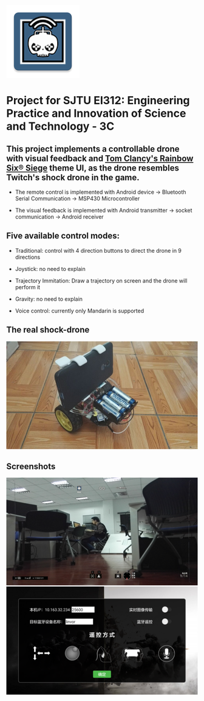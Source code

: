 ![Header](https://github.com/cxy1997/Engineering-Practice-and-Innovation-of-Science-and-Technology-3C/blob/master/shockdrone/app/src/main/res/mipmap-xxxhdpi/twitch.png)
# Project for SJTU EI312: Engineering Practice and Innovation of Science and Technology - 3C
## This project implements a controllable drone with visual feedback and [Tom Clancy's Rainbow Six® Siege](https://rainbow6.ubisoft.com/siege/en-GB/home/index.aspx) theme UI, as the drone resembles Twitch's shock drone in the game.

- The remote control is implemented with Android device -> Bluetooth Serial Communication -> MSP430 Microcontroller

- The visual feedback is implemented with Android transmitter -> socket communication -> Android receiver

## Five available control modes:

- Traditional: control with 4 direction buttons to direct the drone in 9 directions

- Joystick: no need to explain

- Trajectory Immitation: Draw a trajectory on screen and the drone will perform it

- Gravity: no need to explain

- Voice control: currently only Mandarin is supported

## The real shock-drone

![Screenshot_shockdrone](https://github.com/cxy1997/Engineering-Practice-and-Innovation-of-Science-and-Technology-3C/blob/master/screenshots/real_drone.jpg)

## Screenshots

![Screenshot_shockdrone](https://github.com/cxy1997/Engineering-Practice-and-Innovation-of-Science-and-Technology-3C/blob/master/screenshots/Screenshot_shockdrone.png)
![Screenshot_twitch](https://github.com/cxy1997/Engineering-Practice-and-Innovation-of-Science-and-Technology-3C/blob/master/screenshots/Screenshot_twitch.png)


